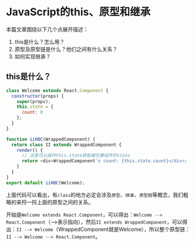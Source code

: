 # JavaScript的this、原型和继承

本篇文章围绕以下几个点展开描述：
1. this是什么？怎么用？
2. 原型及原型链是什么？他们之间有什么关系？
3. 如何实现继承？

## this是什么？
``` js
class Welcome extends React.Component {
  constructor(props) {
    super(props);
    this.state = {
      count: 0
    };
  }
}

function iiHOC(WrappedComponent) {
  return class II extends WrappedComponent {
    render() {
      // 这里可以操作this.state获取被包裹组件的state
      return <div>WrappedComponent's count: {this.state.count}</div>;
    }
  }
}
export default iiHOC(Welcome);
```
上面代码可以看出，有`class`的地方必定会涉及`原型`、`继承`、`原型链`等概念，我们粗略的来捋一捋上面的原型之间的关系。

开始是`Welcome extends React.Component`，可以得出：`Welcome --> React.Component`（-->表示指向），然后`II extends WrappedComponent`，可以得出：`II --> Welcome`（WrappedComponent就是Welcome），所以整个原型链：`II --> Welcome --> React.Component`。
